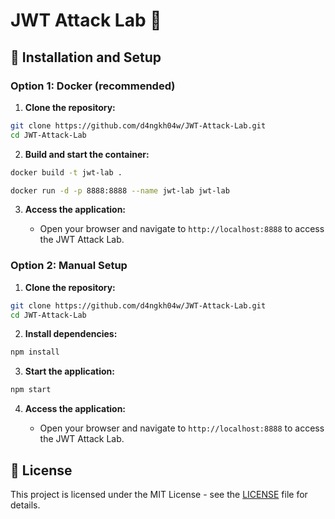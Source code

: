 # JWT Attack Lab 🔐

## 🚀 Installation and Setup

### Option 1: Docker (recommended)

1. **Clone the repository:**

```bash
git clone https://github.com/d4ngkh04w/JWT-Attack-Lab.git
cd JWT-Attack-Lab
```

2. **Build and start the container:**

```bash
docker build -t jwt-lab .

docker run -d -p 8888:8888 --name jwt-lab jwt-lab
```

3. **Access the application:**

    - Open your browser and navigate to `http://localhost:8888` to access the JWT Attack Lab.

### Option 2: Manual Setup

1. **Clone the repository:**

```bash
git clone https://github.com/d4ngkh04w/JWT-Attack-Lab.git
cd JWT-Attack-Lab
```

2. **Install dependencies:**

```bash
npm install
```

3. **Start the application:**

```bash
npm start
```

4. **Access the application:**

    - Open your browser and navigate to `http://localhost:8888` to access the JWT Attack Lab.

## 📝 License

This project is licensed under the MIT License - see the [LICENSE](LICENSE) file for details.
